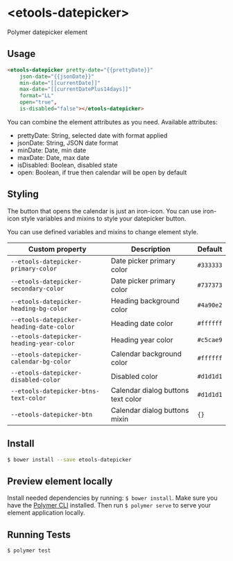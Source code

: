 # \<etools-datepicker\>

Polymer datepicker element 

## Usage
```html
<etools-datepicker pretty-date="{{prettyDate}}"
    json-date="{{jsonDate}}"
    min-date="[[currentDate]]" 
    max-date="[[currentDatePlus14days]]"
    format="LL"
    open="true",
    is-disabled="false"></etools-datepicker>
```

You can combine the element attributes as you need.
Available attributes:
* prettyDate: String, selected date with format applied
* jsonDate: String, JSON date format
* minDate: Date, min date
* maxDate: Date, max date
* isDisabled: Boolean, disabled state
* open: Boolean, if true then calendar will be open by default

## Styling

The button that opens the calendar is just an iron-icon. You can use iron-icon style variables and mixins to style your
datepicker button.

You can use defined variables and mixins to change element style.

Custom property | Description | Default
----------------|-------------|----------
`--etools-datepicker-primary-color` | Date picker primary color | `#333333`
`--etools-datepicker-secondary-color` | Date picker primary color | `#737373`
`--etools-datepicker-heading-bg-color` | Heading background color | `#4a90e2`
`--etools-datepicker-heading-date-color` | Heading date color | `#ffffff`
`--etools-datepicker-heading-year-color` | Heading year color | `#c5cae9`
`--etools-datepicker-calendar-bg-color` | Calendar background color | `#ffffff`
`--etools-datepicker-disabled-color` | Disabled color | `#d1d1d1`
`--etools-datepicker-btns-text-color` | Calendar dialog buttons text color  | `#d1d1d1`
`--etools-datepicker-btn` | Calendar dialog buttons mixin  | `{}`


## Install
```bash
$ bower install --save etools-datepicker
```

## Preview element locally
Install needed dependencies by running: `$ bower install`.
Make sure you have the [Polymer CLI](https://www.npmjs.com/package/polymer-cli) installed. Then run `$ polymer serve` to serve your element application locally.

## Running Tests

```
$ polymer test
```
